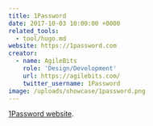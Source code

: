 ```yaml
---
title: 1Password
date: 2017-10-03 10:00:00 +0000
related_tools:
  - tool/hugo.md
website: https://1password.com
creator:
  - name: AgileBits
    role: 'Design/Development'
    url: https://agilebits.com/
    twitter_username: 1Password
image: /uploads/showcase/1password.png
---
```


[1Password website](https://1password.com).
